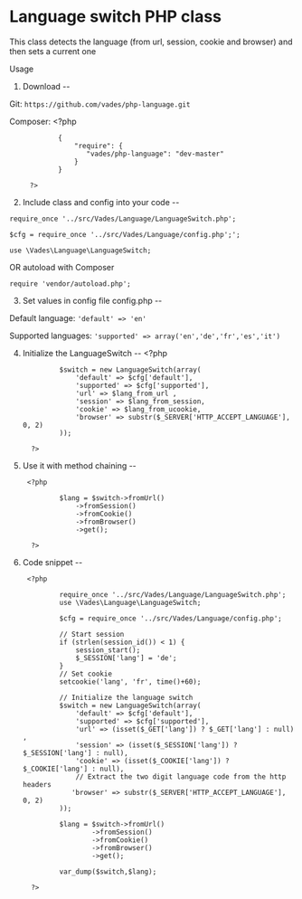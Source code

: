 Language switch PHP class
============

This class detects the language (from url, session, cookie and browser) and then sets a current one

Usage

1. Download
--

Git: `https://github.com/vades/php-language.git`

Composer:
        <?php
        
                {
                    "require": {
                       "vades/php-language": "dev-master"
                    }
                }

         ?>

2. Include class and config into your code
--

`require_once '../src/Vades/Language/LanguageSwitch.php';`

`$cfg = require_once '../src/Vades/Language/config.php';';`

`use \Vades\Language\LanguageSwitch;`

OR autoload with Composer

`require 'vendor/autoload.php';`

3. Set values in config file config.php
--

Default language: `'default' => 'en'`

Supported languages: `'supported' => array('en','de','fr','es','it')`

4. Initialize the LanguageSwitch
--
        <?php
        
                $switch = new LanguageSwitch(array(
                    'default' => $cfg['default'],
                    'supported' => $cfg['supported'],
                    'url' => $lang_from_url ,
                    'session' => $lang_from_session,
                    'cookie' => $lang_from_ucookie,
                    'browser' => substr($_SERVER['HTTP_ACCEPT_LANGUAGE'], 0, 2)
                ));

         ?>

5. Use it with method chaining
--

        <?php
        
                $lang = $switch->fromUrl()
                    ->fromSession()
                    ->fromCookie()
                    ->fromBrowser()
                    ->get();

         ?>


6. Code snippet
--

        <?php
        
                require_once '../src/Vades/Language/LanguageSwitch.php';
                use \Vades\Language\LanguageSwitch;

                $cfg = require_once '../src/Vades/Language/config.php';

                // Start session
                if (strlen(session_id()) < 1) {
                    session_start();
                    $_SESSION['lang'] = 'de';
                }
                // Set cookie
                setcookie('lang', 'fr', time()+60);

                // Initialize the language switch
                $switch = new LanguageSwitch(array(
                    'default' => $cfg['default'],
                    'supported' => $cfg['supported'],
                    'url' => (isset($_GET['lang']) ? $_GET['lang'] : null) ,
                    'session' => (isset($_SESSION['lang']) ? $_SESSION['lang'] : null),
                    'cookie' => (isset($_COOKIE['lang']) ? $_COOKIE['lang'] : null),
                    // Extract the two digit language code from the http headers 
                   'browser' => substr($_SERVER['HTTP_ACCEPT_LANGUAGE'], 0, 2)
                ));

                $lang = $switch->fromUrl()
                        ->fromSession()
                        ->fromCookie()
                        ->fromBrowser()
                        ->get();

                var_dump($switch,$lang);

         ?>

